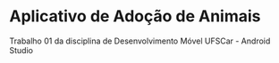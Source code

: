# Aplicativo de Adoção de Animais
Trabalho 01 da disciplina de Desenvolvimento Móvel UFSCar - Android Studio
